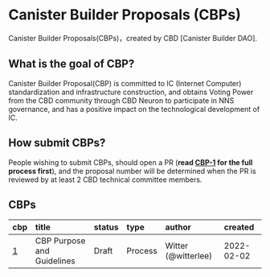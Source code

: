 # Canister Builder Proposals (CBPs)

Canister Builder Proposals(CBPs)，created by CBD [Canister Builder DAO].

## What is the goal of CBP?

Canister Builder Proposal(CBP) is committed to IC (Internet Computer) standardization and infrastructure construction, and obtains Voting Power from the CBD community through CBD Neuron to participate in NNS governance, and has a positive impact on the technological development of IC.

## How submit CBPs?

People wishing to submit CBPs, should open a PR (<strong>read [CBP-1](./CBPs/cbp-0001.md) for the full process first</strong>), and the proposal number will be determined when the PR is reviewed by at least 2 CBD technical committee members.

## CBPs
| cbp | title | status | type | author| created |
| :----- | :---- | :---- | :----| :----  | :----  |
| [1](./CBPs/cbp-0001.md) | CBP Purpose and Guidelines | Draft | Process| Witter (@witterlee) | 2022-02-02 |